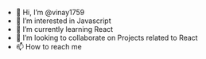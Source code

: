 - 👋 Hi, I’m @vinay1759
- 👀 I’m interested in Javascript
- 🌱 I’m currently learning React
- 💞️ I’m looking to collaborate on Projects related to React
- 📫 How to reach me 

<!---
vinay1759/vinay1759 is a ✨ special ✨ repository because its `README.md` (this file) appears on your GitHub profile.
You can click the Preview link to take a look at your changes.
--->
